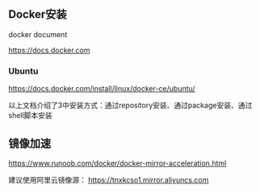 
## Docker安装

docker document 

https://docs.docker.com

### Ubuntu

https://docs.docker.com/install/linux/docker-ce/ubuntu/

以上文档介绍了3中安装方式：通过repository安装、通过package安装、通过shell脚本安装



## 镜像加速

https://www.runoob.com/docker/docker-mirror-acceleration.html

建议使用阿里云镜像源：
https://tnxkcso1.mirror.aliyuncs.com



